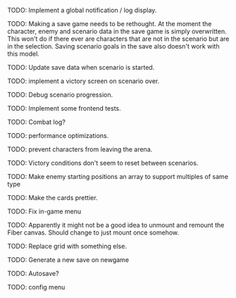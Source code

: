 TODO: Implement a global notification / log display.

TODO: Making a save game needs to be rethought.
At the moment the character, enemy and scenario data in the save game
is simply overwritten. This won't do if there ever are characters
that are not in the scenario but are in the selection.
Saving scenario goals in the save also doesn't work with this model.

TODO: Update save data when scenario is started.

TODO: implement a victory screen on scenario over.

TODO: Debug scenario progression.

TODO: Implement some frontend tests.

TODO: Combat log?

TODO: performance optimizations.

TODO: prevent characters from leaving the arena.

TODO: Victory conditions don't seem to reset between scenarios.

TODO: Make enemy starting positions an array to support multiples of same type

TODO: Make the cards prettier.

TODO: Fix in-game menu

TODO: Apparently it might not be a good idea to unmount and remount
the Fiber canvas. Should change to just mount once somehow.

TODO: Replace grid with something else.

TODO: Generate a new save on newgame

TODO: Autosave?

TODO: config menu

